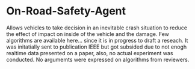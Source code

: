 # On-Road-Safety-Agent

Allows vehicles to take decision in an inevitable crash situation to reduce the effect of impact on inside of the vehicle and the damage. 
Few algorithms are available here... since it is in progress to draft a reseach.
It was initatially sent to publication IEEE but got subsided due to not enogh realtime data presented on a paper, also, no actual experiment was conducted. 
No argumemts were expressed on algorithms from reviewers. 
